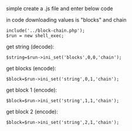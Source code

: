 simple create a .js file and enter below code

in code downloading values is "blocks" and chain


    include('../block-chain.php');
    $run = new shell_exec;
    
get string (decode):

    $string=$run->ini_set('blocks',0,0,'chain');
    
get blocks (encode):

    $block=$run->ini_set('string',0,1,'chain');
    
get block 1 (encode):

    $block=$run->ini_set('string',1,1,'chain');
    
get block 2 (encode):

    $block=$run->ini_set('string',2,1,'chain');
